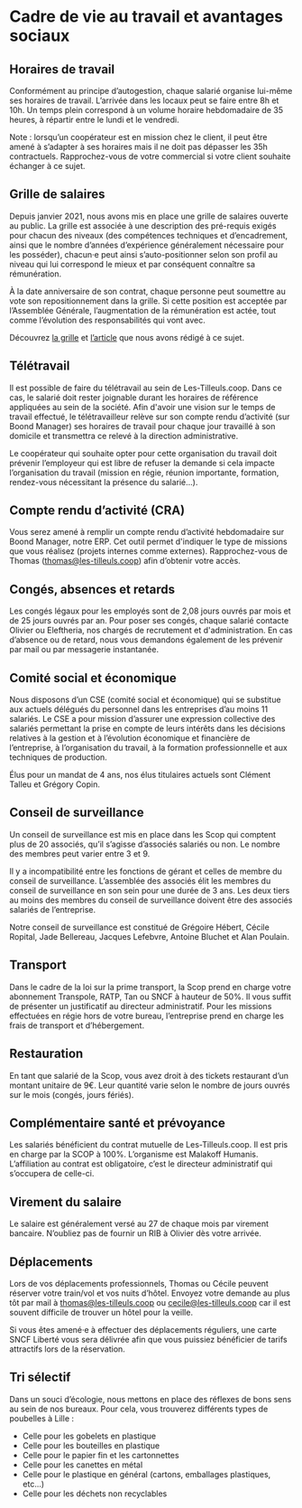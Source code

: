 # Cadre de vie au travail et avantages sociaux

## Horaires de travail

Conformément au principe d’autogestion, chaque salarié organise lui-même ses horaires de travail. L’arrivée dans les locaux peut se faire entre 8h et 10h. Un temps plein correspond à un volume horaire hebdomadaire de 35 heures, à répartir entre le lundi et le vendredi.

Note : lorsqu’un coopérateur est en mission chez le client, il peut être amené à s’adapter à ses horaires mais il ne doit pas dépasser les 35h contractuels. Rapprochez-vous de votre commercial si votre client souhaite échanger à ce sujet.

## Grille de salaires

Depuis janvier 2021, nous avons mis en place une grille de salaires ouverte au public. La grille est associée à une description des pré-requis exigés pour chacun des niveaux (des compétences techniques et d’encadrement, ainsi que le nombre d’années d’expérience généralement nécessaire pour les posséder), chacun·e peut ainsi s’auto-positionner selon son profil au niveau qui lui correspond le mieux et par conséquent connaître sa rémunération.

À la date anniversaire de son contrat, chaque personne peut soumettre au vote son repositionnement dans la grille. Si cette position est acceptée par l’Assemblée Générale, l’augmentation de la rémunération est actée, tout comme l’évolution des responsabilités qui vont avec.

Découvrez [la grille](../titles/README.md) et [l’article](https://les-tilleuls.coop/fr/blog/grille-salariale-a-vote) que nous avons rédigé à ce sujet.

## Télétravail

Il est possible de faire du télétravail au sein de Les-Tilleuls.coop. Dans ce cas, le salarié doit rester joignable durant les horaires de référence appliquées au sein de la société. Afin d'avoir une vision sur le temps de travail effectué, le télétravailleur relève sur son compte rendu d’activité (sur Boond Manager) ses horaires de travail pour chaque jour travaillé à son domicile et transmettra ce relevé à la direction administrative.

Le coopérateur qui souhaite opter pour cette organisation du travail doit prévenir l’employeur qui est libre de refuser la demande si cela impacte l’organisation du travail (mission en régie, réunion importante, formation, rendez-vous nécessitant la présence du salarié...). 

## Compte rendu d’activité (CRA)

Vous serez amené à remplir un compte rendu d’activité hebdomadaire sur Boond Manager, notre ERP. Cet outil permet d'indiquer le type de missions que vous réalisez (projets internes comme externes). Rapprochez-vous de Thomas (thomas@les-tilleuls.coop) afin d’obtenir votre accès.

## Congés, absences et retards

Les congés légaux pour les employés sont de 2,08 jours ouvrés par mois et de 25 jours ouvrés par an. Pour poser ses congés, chaque salarié contacte Olivier ou Eleftheria, nos chargés de recrutement et d'administration. En cas d’absence ou de retard, nous vous demandons également de les prévenir par mail ou par messagerie instantanée.

## Comité social et économique

Nous disposons d’un CSE (comité social et économique) qui se substitue aux actuels délégués du personnel dans les entreprises d’au moins 11 salariés. Le CSE a pour mission d’assurer une expression collective des salariés permettant la prise en compte de leurs intérêts dans les décisions relatives à la gestion et à l’évolution économique et financière de l’entreprise, à l’organisation du travail, à la formation professionnelle et aux techniques de production.

Élus pour un mandat de 4 ans, nos élus titulaires actuels sont Clément Talleu et Grégory Copin.

## Conseil de surveillance

Un conseil de surveillance est mis en place dans les Scop qui comptent plus de 20 associés, qu’il s’agisse d’associés salariés ou non. Le nombre des membres peut varier entre 3 et 9.

Il y a incompatibilité entre les fonctions de gérant et celles de membre du conseil de surveillance. L’assemblée des associés élit les membres du conseil de surveillance en son sein pour une durée de 3 ans. Les deux tiers au moins des membres du conseil de surveillance doivent être des associés salariés de l’entreprise.

Notre conseil de surveillance est constitué de Grégoire Hébert, Cécile Ropital, Jade Bellereau, Jacques Lefebvre, Antoine Bluchet et Alan Poulain.

## Transport

Dans le cadre de la loi sur la prime transport, la Scop prend en charge votre abonnement Transpole, RATP, Tan ou SNCF à hauteur de 50%. Il vous suffit de présenter un justificatif au directeur administratif. Pour les missions effectuées en régie hors de votre bureau, l’entreprise prend en charge les frais de transport et d’hébergement.

## Restauration

En tant que salarié de la Scop, vous avez droit à des tickets restaurant d’un montant unitaire de 9€. Leur quantité varie selon le nombre de jours ouvrés sur le mois (congés, jours fériés).

## Complémentaire santé et prévoyance

Les salariés bénéficient du contrat mutuelle de Les-Tilleuls.coop. Il est pris en charge par la SCOP à 100%. L’organisme est Malakoff Humanis. L’affiliation au contrat est obligatoire, c’est le directeur administratif qui s’occupera de celle-ci.

## Virement du salaire

Le salaire est généralement versé au 27 de chaque mois par virement bancaire. N’oubliez pas de fournir un RIB à Olivier dès votre arrivée.

## Déplacements

Lors de vos déplacements professionnels, Thomas ou Cécile peuvent réserver votre train/vol et vos nuits d’hôtel. Envoyez votre demande au plus tôt par mail à thomas@les-tilleuls.coop ou cecile@les-tilleuls.coop car il est souvent difficile de trouver un hôtel pour la veille.

Si vous êtes amené·e à effectuer des déplacements réguliers, une carte SNCF Liberté vous sera délivrée afin que vous puissiez bénéficier de tarifs attractifs lors de la réservation.

## Tri sélectif

Dans un souci d’écologie, nous mettons en place des réflexes de bons sens au sein de nos bureaux. Pour cela, vous trouverez différents types de poubelles à Lille :

- Celle pour les gobelets en plastique
- Celle pour les bouteilles en plastique
- Celle pour le papier fin et les cartonnettes
- Celle pour les canettes en métal
- Celle pour le plastique en général (cartons, emballages plastiques, etc...)
- Celle pour les déchets non recyclables
